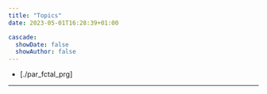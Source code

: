 ```yaml
---
title: "Topics"
date: 2023-05-01T16:28:39+01:00

cascade:
  showDate: false
  showAuthor: false
---
```

- [./par_fctal_prg]
---
